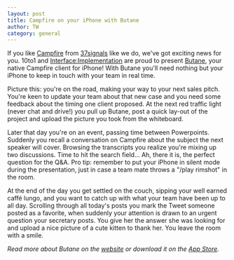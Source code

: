 ```yaml
---
layout: post
title: Campfire on your iPhone with Butane
author: TW
category: general
---
```

If you like [Campfire](http://campfirenow.com/) from [37signals](http://37signals.com/) like we do, we've got exciting news for you.  10to1 and [Interface:Implementation](http://www.interfaceimplementation.be/) are proud to present [Butane](http://getbutane.com/), your native Campfire client for iPhone! With Butane you'll need nothing but your iPhone to keep in touch with your team in real time.  

Picture this: you're on the road, making your way to your next sales pitch. You're keen to update your team about that new case and you need some feedback about the timing one client proposed. At the next red traffic light (never chat and drive!) you pull up Butane, post a quick lay-out of the project and upload the picture you took from the whiteboard.  

Later that day you're on an event, passing time between Powerpoints. Suddenly you recall a conversation on Campfire about the subject the next speaker will cover. Browsing the transcripts you realize you're mixing up two discussions. Time to hit the search field... Ah, there it is, the perfect question for the Q&A. Pro tip: remember to put your iPhone in silent mode during the presentation, just in case a team mate throws a "/play rimshot" in the room.  

At the end of the day you get settled on the couch, sipping your well earned caffé lungo, and you want to catch up with what your team have been up to all day. Scrolling through all today's posts you mark the Tweet someone posted as a favorite, when suddenly your attention is drawn to an urgent question your secretary posts. You give her the answer she was looking for and upload a nice picture of a cute kitten to thank her. You leave the room with a smile.  

_Read more about Butane on the [website](http://getbutane.com) or download it on the [App Store](http://bit.ly/getbutane)._   